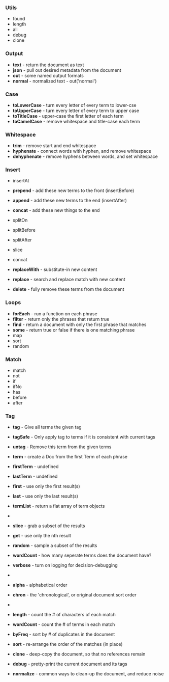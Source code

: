 ### Utils
* found
* length
* all
* debug
* clone
  
### Output
* **text**  -  return the document as text
* **json**  -  pull out desired metadata from the document
* **out**  -  some named output formats
* **normal**  -  normalized text -  out('normal')

### Case
* **toLowerCase**  -  turn every letter of every term to lower-cse
* **toUpperCase**  -  turn every letter of every term to upper case
* **toTitleCase**  -  upper-case the first letter of each term
* **toCamelCase**  -  remove whitespace and title-case each term

### Whitespace
* **trim**  -  remove start and end whitespace
* **hyphenate**  -  connect words with hyphen, and remove whitespace
* **dehyphenate**  -  remove hyphens between words, and set whitespace
  
### Insert
* insertAt
* **prepend**  -  add these new terms to the front (insertBefore)
* **append**  -  add these new terms to the end (insertAfter)
* **concat**  -  add these new things to the end


* splitOn
* splitBefore
* splitAfter
* slice
* concat
* **replaceWith**  -  substitute-in new content
* **replace**  -  search and replace match with new content
* **delete**  -  fully remove these terms from the document



### Loops

* **forEach**  -  run a function on each phrase
* **filter**  -  return only the phrases that return true
* **find**  -  return a document with only the first phrase that matches
* **some**  -  return true or false if there is one matching phrase
* map
* sort
* random


### Match
* match
* not
* if
* ifNo
* has
* before
* after

### Tag
* **tag**  -  Give all terms the given tag
* **tagSafe**  -  Only apply tag to terms if it is consistent with current tags
* **untag**  -  Remove this term from the given terms





* **term**  -  create a Doc from the first Term of each phrase
* **firstTerm**  -  undefined
* **lastTerm**  -  undefined
* **first**  -  use only the first result(s)
* **last**  -  use only the last result(s)
* **termList**  -  return a flat array of term objects
* 
* **slice**  -  grab a subset of the results
* **get**  -  use only the nth result
* **random**  -  sample a subset of the results
* **wordCount**  -  how many seperate terms does the document have?

* **verbose**  -  turn on logging for decision-debugging
* 

* **alpha**  -  alphabetical order
* **chron**  -  the 'chronological', or original document sort order
* 
* **length**  -  count the # of characters of each match
* **wordCount**  -  count the # of terms in each match
* **byFreq**  -  sort by # of duplicates in the document
* **sort**  -  re-arrange the order of the matches (in place)

 
* **clone**  -  deep-copy the document, so that no references remain
* **debug**  -  pretty-print the current document and its tags

* **normalize**  -  common ways to clean-up the document, and reduce noise
